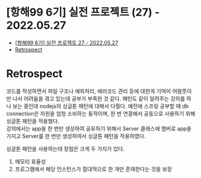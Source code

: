 # [항해99 6기] 실전 프로젝트 (27) - 2022.05.27

<!-- TOC -->

- [[항해99 6기] 실전 프로젝트 27 - 2022.05.27](#%ED%95%AD%ED%95%B499-6%EA%B8%B0-%EC%8B%A4%EC%A0%84-%ED%94%84%EB%A1%9C%EC%A0%9D%ED%8A%B8-27---20220527)
- [Retrospect](#retrospect)

<!-- /TOC -->

# Retrospect
코드를 작성하면서 파일 구조나 예외처리, 에러코드 관리 등에 대한게 기억이 어렴풋이만 나서 어려움을 겪고 있는데 공부가 부족한 것 같다. 패턴도 같이 알려주는 강의를 하나 보는 중인데 nodejs의 싱글톤 패턴에 대해서 다뤘다. 예전에 스프링 공부할 때 db connection은 자원을 엄청 소비하는 동작이며, 한 번 연결해서 공동으로 사용하기 위해 싱글톤 패턴을 적용했다.  
강의에서는 app을 한 번만 생성하여 공유하기 위해서 Server 클래스에 멤버로 app을 가지고 Server를 한 번만 생성하여서 싱글톤 패턴을 적용하였다.  

싱글톤 패턴을 사용하는데 장점은 크게 두 가지가 있다.  
1. 메모리 효율성
2. 프로그램에서 해당 인스턴스가 절대적으로 한 개만 존재한다는 것을 보장